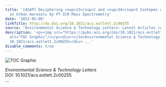 ```yaml
---
title: '[ASAP] Deciphering <sup>13</sup>C and <sup>34</sup>S Isotopes of Organosulfates
  in Urban Aerosols by FT-ICR Mass Spectrometry'
date: '2022-05-09'
linkTitle: http://dx.doi.org/10.1021/acs.estlett.2c00255
source: 'Environmental Science & Technology Letters: Latest Articles (ACS Publications)'
description: '<p><img src="https://pubs.acs.org/cms/10.1021/acs.estlett.2c00255/asset/images/medium/ez2c00255_0004.gif"
  alt="TOC Graphic"/></p><div><cite>Environmental Science & Technology Letters</cite></div><div>DOI:
  10.1021/acs.estlett.2c00255</div> ...'
disable_comments: true
---
```

<p><img src="https://pubs.acs.org/cms/10.1021/acs.estlett.2c00255/asset/images/medium/ez2c00255_0004.gif" alt="TOC Graphic"/></p><div><cite>Environmental Science & Technology Letters</cite></div><div>DOI: 10.1021/acs.estlett.2c00255</div> ...
